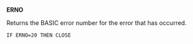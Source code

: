 **ERNO**

Returns the BASIC error number for the error that has occurred.

```ecb2
IF ERNO=20 THEN CLOSE
```
